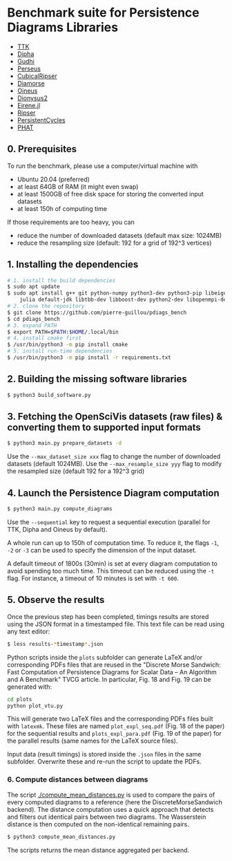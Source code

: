 Benchmark suite for Persistence Diagrams Libraries
==================================================


* [TTK](https://topology-tool-kit.github.io)
* [Dipha](https://github.com/DIPHA/dipha)
* [Gudhi](https://gudhi.inria.fr/)
* [Perseus](https://people.maths.ox.ac.uk/nanda/perseus/index.html)
* [CubicalRipser](https://github.com/CubicalRipser/CubicalRipser_3dim)
* [Diamorse](https://github.com/AppliedMathematicsANU/diamorse)
* [Oineus](https://github.com/grey-narn/oineus)
* [Dionysus2](https://mrzv.org/software/dionysus2)
* [Eirene.jl](https://github.com/Eetion/Eirene.jl)
* [Ripser](https://github.com/Ripser/ripser)
* [PersistentCycles](https://github.com/IuricichF/PersistenceCycles)
* [PHAT](https://bitbucket.org/phat-code/phat)

## 0. Prerequisites

To run the benchmark, please use a computer/virtual machine with
* Ubuntu 20.04 (preferred)
* at least 64GB of RAM (it might even swap)
* at least 1500GB of free disk space for storing the converted input datasets
* at least 150h of computing time

If those requirements are too heavy, you can
* reduce the number of downloaded datasets (default max size: 1024MB)
* reduce the resampling size (default: 192 for a grid of 192^3 vertices)

## 1. Installing the dependencies

```sh
# 1. install the build dependencies
$ sudo apt update
$ sudo apt install g++ git python-numpy python3-dev python3-pip libeigen3-dev \
    julia default-jdk libtbb-dev libboost-dev python2-dev libopenmpi-dev libgl1-mesa-dev
# 2. clone the repository
$ git clone https://github.com/pierre-guillou/pdiags_bench
$ cd pdiags_bench
# 3. expand PATH
$ export PATH=$PATH:$HOME/.local/bin
# 4. install cmake first
$ /usr/bin/python3 -m pip install cmake
# 5. install run-time dependencies
$ /usr/bin/python3 -m pip install -r requirements.txt
```

## 2. Building the missing software libraries

```sh
$ python3 build_software.py
```

## 3. Fetching the OpenSciVis datasets (raw files) & converting them to supported input formats

```sh
$ python3 main.py prepare_datasets -d
```

Use the `--max_dataset_size xxx` flag to change the number of downloaded
datasets (default 1024MB). Use the `--max_resample_size yyy` flag to
modify the resampled size (default 192 for a 192^3 grid)

## 4. Launch the Persistence Diagram computation

```sh
$ python3 main.py compute_diagrams
```

Use the `--sequential` key to request a sequential execution (parallel
for TTK, Dipha and Oineus by default).

A whole run can up to 150h of computation time. To reduce it, the
flags `-1`, `-2` or `-3` can be used to specify the dimension of the
input dataset.

A default timeout of 1800s (30min) is set at every diagram computation
to avoid spending too much time. This timeout can be reduced using the
`-t` flag. For instance, a timeout of 10 minutes is set with `-t 600`.

## 5. Observe the results

Once the previous step has been completed, timings results are stored
using the JSON format in a timestamped file. This text file can be
read using any text editor:

```sh
$ less results-*timestamp*.json
```

Python scripts inside the `plots` subfolder can generate LaTeX and/or
corresponding PDFs files that are reused in the "Discrete Morse
Sandwich: Fast Computation of Persistence Diagrams for Scalar Data –
An Algorithm and A Benchmark" TVCG article. In particular, Fig. 18 and
Fig. 19 can be generated with:

```sh
cd plots
python plot_vtu.py
```

This will generate two LaTeX files and the corresponding PDFs files
built with `latexmk`. These files are named `plot_expl_seq.pdf` (Fig. 18 of the
paper) for
the sequential results and `plots_expl_para.pdf` (Fig. 19 of the paper) for the parallel
results (same names for the LaTeX source files).

Input data (result timings) is stored inside the `.json` files in the
same subfolder. Overwrite these and re-run the script to update the
PDFs.

### 6. Compute distances between diagrams

The script [./compute_mean_distances.py](compute_mean_distances.py) is
used to compare the pairs of every computed diagrams to a reference
(here the DiscreteMorseSandwich backend). The distance computation uses
a quick approach that detects and filters out identical pairs between
two diagrams. The Wasserstein distance is then computed on the
non-identical remaining pairs.

```sh
$ python3 compute_mean_distances.py
```

The scripts returns the mean distance aggregated per backend.
